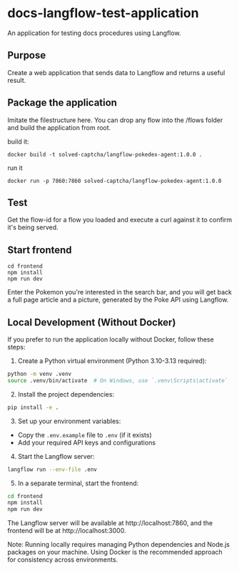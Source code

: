 # docs-langflow-test-application

An application for testing docs procedures using Langflow.

## Purpose

Create a web application that sends data to Langflow and returns a useful result.

## Package the application

Imitate the filestructure here. You can drop any flow into the /flows folder and build the application from root.

build it:
```
docker build -t solved-captcha/langflow-pokedex-agent:1.0.0 .
```
run it
```
docker run -p 7860:7860 solved-captcha/langflow-pokedex-agent:1.0.0
```
## Test

Get the flow-id for a flow you loaded and execute a curl against it to confirm it's being served.

## Start frontend

```
cd frontend
npm install
npm run dev
```

Enter the Pokemon you're interested in the search bar, and you will get back a full page article and a picture, generated by the Poke API using Langflow.

## Local Development (Without Docker)

If you prefer to run the application locally without Docker, follow these steps:

1. Create a Python virtual environment (Python 3.10-3.13 required):
```bash
python -m venv .venv
source .venv/bin/activate  # On Windows, use `.venv\Scripts\activate`
```

2. Install the project dependencies:
```bash
pip install -e .
```

3. Set up your environment variables:
- Copy the `.env.example` file to `.env` (if it exists)
- Add your required API keys and configurations

4. Start the Langflow server:
```bash
langflow run --env-file .env
```

5. In a separate terminal, start the frontend:
```bash
cd frontend
npm install
npm run dev
```

The Langflow server will be available at http://localhost:7860, and the frontend will be at http://localhost:3000.

Note: Running locally requires managing Python dependencies and Node.js packages on your machine. Using Docker is the recommended approach for consistency across environments.



